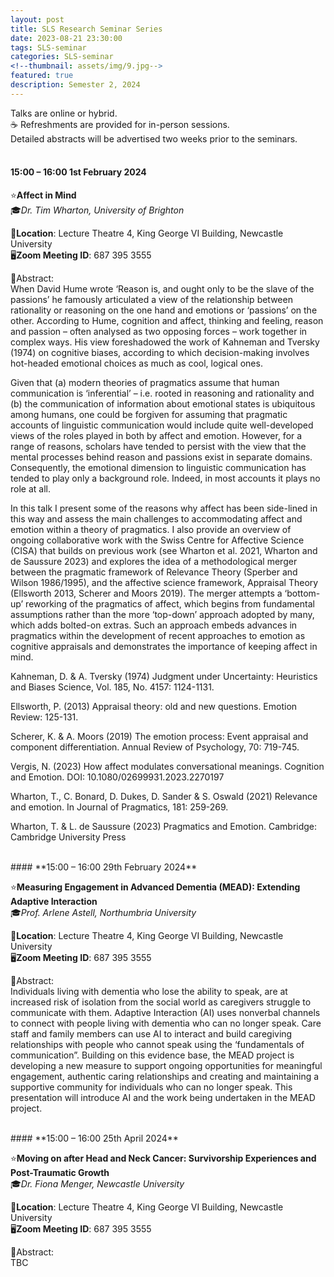 ```yaml
---
layout: post
title: SLS Research Seminar Series 
date: 2023-08-21 23:30:00
tags: SLS-seminar
categories: SLS-seminar
<!--thumbnail: assets/img/9.jpg-->
featured: true
description: Semester 2, 2024
---
```


Talks are online or hybrid.  
☕ Refreshments are provided for in-person sessions.   
Detailed abstracts will be advertised two weeks prior to the seminars.  
<br>


#### **15:00 – 16:00 1st February 2024**

⭐**Affect in Mind**  
🎓*Dr. Tim Wharton, University of Brighton*  

📍**Location**: Lecture Theatre 4, King George VI Building, Newcastle University  
🖥️**Zoom Meeting ID**: 687 395 3555  
  
📃Abstract:  
When David Hume wrote ‘Reason is, and ought only to be the slave of the passions’ he famously articulated a view of the relationship between rationality or reasoning on the one hand and emotions or ‘passions’ on the other. According to Hume, cognition and affect, thinking and feeling, reason and passion – often analysed as two opposing forces – work together in complex ways. His view foreshadowed the work of Kahneman and Tversky (1974) on cognitive biases, according to which decision-making involves hot-headed emotional choices as much as cool, logical ones.

Given that (a) modern theories of pragmatics assume that human communication is ‘inferential’ – i.e. rooted in reasoning and rationality and (b) the communication of information about emotional states is ubiquitous among humans, one could be forgiven for assuming that pragmatic accounts of linguistic communication would include quite well-developed views of the roles played in both by affect and emotion. However, for a range of reasons, scholars have tended to persist with the view that the mental processes behind reason and passions exist in separate domains. Consequently, the emotional dimension to linguistic communication has tended to play only a background role. Indeed, in most accounts it plays no role at all.

In this talk I present some of the reasons why affect has been side-lined in this way and assess the main challenges to accommodating affect and emotion within a theory of pragmatics. I also provide an overview of ongoing collaborative work with the Swiss Centre for Affective Science (CISA) that builds on previous work (see Wharton et al. 2021, Wharton and de Saussure 2023) and explores the idea of a methodological merger between the pragmatic framework of Relevance Theory (Sperber and Wilson 1986/1995), and the affective science framework, Appraisal Theory (Ellsworth 2013, Scherer and Moors 2019). The merger attempts a ‘bottom-up’ reworking of the pragmatics of affect, which begins from fundamental assumptions rather than the more ‘top-down’ approach adopted by many, which adds bolted-on extras. Such an approach embeds advances in pragmatics within the development of recent approaches to emotion as cognitive appraisals and demonstrates the importance of keeping affect in mind.

Kahneman, D. & A. Tversky (1974) Judgment under Uncertainty: Heuristics and Biases Science, Vol. 185, No. 4157: 1124-1131.

Ellsworth, P. (2013) Appraisal theory: old and new questions. Emotion Review: 125-131.

Scherer, K. & A. Moors (2019) The emotion process: Event appraisal and component differentiation. Annual Review of Psychology, 70: 719-745.

Vergis, N. (2023) How affect modulates conversational meanings. Cognition and Emotion. DOI: 10.1080/02699931.2023.2270197

Wharton, T., C. Bonard, D. Dukes, D. Sander & S. Oswald (2021) Relevance and emotion. In Journal of Pragmatics, 181: 259-269.

Wharton, T. & L. de Saussure (2023) Pragmatics and Emotion. Cambridge: Cambridge University Press



<br>
#### **15:00 – 16:00 29th February 2024**

⭐**Measuring Engagement in Advanced Dementia (MEAD): Extending Adaptive Interaction**    
🎓*Prof. Arlene Astell, Northumbria University*   

📍**Location**: Lecture Theatre 4, King George VI Building, Newcastle University  
🖥️**Zoom Meeting ID**: 687 395 3555  
  
📃Abstract:     
Individuals living with dementia who lose the ability to speak, are at increased risk of isolation from the social world as caregivers struggle to communicate with them. Adaptive Interaction (AI) uses nonverbal channels to connect with people living with dementia who can no longer speak. Care staff and family members can use AI to interact and build caregiving relationships with people who cannot speak using the ‘fundamentals of communication”. Building on this evidence base, the MEAD project is developing a new measure to support ongoing opportunities for meaningful engagement, authentic caring relationships and creating and maintaining a supportive community for individuals who can no longer speak. This presentation will introduce AI and the work being undertaken in the MEAD project.

<br>
#### **15:00 – 16:00 25th April 2024**  

⭐**Moving on after Head and Neck Cancer: Survivorship Experiences and Post-Traumatic Growth**  
🎓*Dr. Fiona Menger, Newcastle University*  

📍**Location**: Lecture Theatre 4, King George VI Building, Newcastle University  
🖥️**Zoom Meeting ID**: 687 395 3555  
  
📃Abstract:  
TBC  

